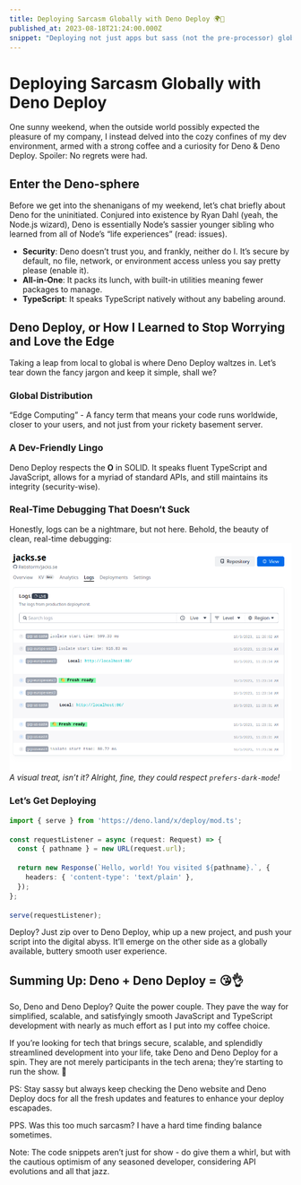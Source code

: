 ```yaml
---
title: Deploying Sarcasm Globally with Deno Deploy 🌍🚀 
published_at: 2023-08-18T21:24:00.000Z
snippet: "Deploying not just apps but sass (not the pre-processor) globally with Deno. A weekend with coffee, code, and a new toy."
---
```


# Deploying Sarcasm Globally with Deno Deploy

One sunny weekend, when the outside world possibly expected the pleasure of my company, I instead delved into the cozy confines of my dev environment, armed with a strong coffee and a curiosity for Deno & Deno Deploy. Spoiler: No regrets were had.

## Enter the Deno-sphere

Before we get into the shenanigans of my weekend, let’s chat briefly about Deno for the uninitiated. Conjured into existence by Ryan Dahl (yeah, the Node.js wizard), Deno is essentially Node’s sassier younger sibling who learned from all of Node’s “life experiences” (read: issues).

- **Security**: Deno doesn’t trust you, and frankly, neither do I. It’s secure by default, no file, network, or environment access unless you say pretty please (enable it).
- **All-in-One**: It packs its lunch, with built-in utilities meaning fewer packages to manage.
- **TypeScript**: It speaks TypeScript natively without any babeling around.

## Deno Deploy, or How I Learned to Stop Worrying and Love the Edge

Taking a leap from local to global is where Deno Deploy waltzes in. Let’s tear down the fancy jargon and keep it simple, shall we?

### Global Distribution

“Edge Computing” - A fancy term that means your code runs worldwide, closer to your users, and not just from your rickety basement server.

### A Dev-Friendly Lingo

Deno Deploy respects the **O** in SOLID. It speaks fluent TypeScript and JavaScript, allows for a myriad of standard APIs, and still maintains its integrity (security-wise).

### Real-Time Debugging That Doesn’t Suck

Honestly, logs can be a nightmare, but not here. Behold, the beauty of clean, real-time debugging:
![So shiny](../blog-images/shiny_logs.png)
_A visual treat, isn’t it? Alright, fine, they could respect `prefers-dark-mode`!_

### Let’s Get Deploying

```typescript
import { serve } from 'https://deno.land/x/deploy/mod.ts';

const requestListener = async (request: Request) => {
  const { pathname } = new URL(request.url);

  return new Response(`Hello, world! You visited ${pathname}.`, {
    headers: { 'content-type': 'text/plain' },
  });
};

serve(requestListener);
```

Deploy? Just zip over to Deno Deploy, whip up a new project, and push your script into the digital abyss. It’ll emerge on the other side as a globally available, buttery smooth user experience.
## Summing Up: Deno + Deno Deploy = 😘👌

So, Deno and Deno Deploy? Quite the power couple. They pave the way for simplified, scalable, and satisfyingly smooth JavaScript and TypeScript development with nearly as much effort as I put into my coffee choice.

If you’re looking for tech that brings secure, scalable, and splendidly streamlined development into your life, take Deno and Deno Deploy for a spin. They are not merely participants in the tech arena; they’re starting to run the show. 🚀


PS: Stay sassy but always keep checking the Deno website and Deno Deploy docs for all the fresh updates and features to enhance your deploy escapades.

PPS. Was this too much sarcasm? I have a hard time finding balance sometimes. 

Note: The code snippets aren’t just for show - do give them a whirl, but with the cautious optimism of any seasoned developer, considering API evolutions and all that jazz.